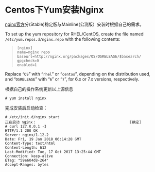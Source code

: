 # Centos下Yum安装Nginx

[nginx官方](https://nginx.org)分(Stable)稳定版与Mainline(公测版）安装时根据自己的需求。

To set up the yum repository for RHEL/CentOS, create the file named `/etc/yum.repos.d/nginx.repo` with the following contents: 

> ```shell
> [nginx]
> name=nginx repo
> baseurl=http://nginx.org/packages/OS/OSRELEASE/$basearch/
> gpgcheck=0
> enabled=1
> ```

Replace “`OS`” with “`rhel`” or “`centos`”, depending on the distribution used, and “`OSRELEASE`” with “`6`” or “`7`”, for 6.x or 7.x versions, respectively.

根据自己的操作系统更新以上源信息

```shell
# yum install nginx 
```

完成安装后启动检查：

```shell
# /etc/init.d/nginx start
正在启动 nginx：                                           [确定]
# curl 127.0.0.1 -I
HTTP/1.1 200 OK
Server: nginx/1.12.2
Date: Fri, 19 Jan 2018 06:14:28 GMT
Content-Type: text/html
Content-Length: 612
Last-Modified: Tue, 17 Oct 2017 13:25:44 GMT
Connection: keep-alive
ETag: "59e604d8-264"
Accept-Ranges: bytes
```



